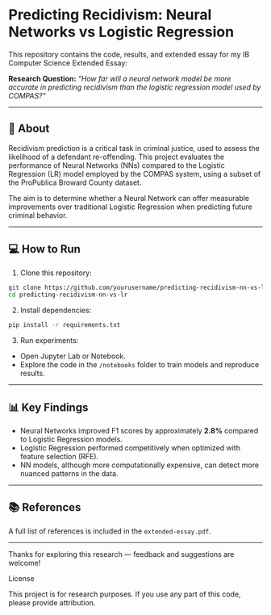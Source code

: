 # Predicting Recidivism: Neural Networks vs Logistic Regression

This repository contains the code, results, and extended essay for my IB Computer Science Extended Essay:

**Research Question:**
*"How far will a neural network model be more accurate in predicting recidivism than the logistic regression model used by COMPAS?"*

---

## 📘 About
Recidivism prediction is a critical task in criminal justice, used to assess the likelihood of a defendant re-offending. This project evaluates the performance of Neural Networks (NNs) compared to the Logistic Regression (LR) model employed by the COMPAS system, using a subset of the ProPublica Broward County dataset.

The aim is to determine whether a Neural Network can offer measurable improvements over traditional Logistic Regression when predicting future criminal behavior.

---


## 💻 How to Run

1. Clone this repository:
```bash
git clone https://github.com/yourusername/predicting-recidivism-nn-vs-lr.git
cd predicting-recidivism-nn-vs-lr
```

2. Install dependencies:
```bash
pip install -r requirements.txt
```

3. Run experiments:
- Open Jupyter Lab or Notebook.
- Explore the code in the `/notebooks` folder to train models and reproduce results.

---

## 📊 Key Findings
- Neural Networks improved F1 scores by approximately **2.8%** compared to Logistic Regression models.
- Logistic Regression performed competitively when optimized with feature selection (RFE).
- NN models, although more computationally expensive, can detect more nuanced patterns in the data.

---


## 📚 References
A full list of references is included in the `extended-essay.pdf`.

---

Thanks for exploring this research — feedback and suggestions are welcome!


License

This project is for research purposes. If you use any part of this code, please provide attribution.

